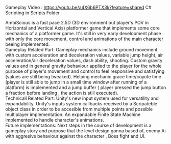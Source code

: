Gameplay Video : https://youtu.be/a4X6b6PTX3k?feature=shared
C# Scripting in Scripts Folder

AmbiScious is a fast pace 2.5D (3D environment but player's POV in Horizontal and Vertical Axis) platformer game that implements some core mechanics of a platformer game.
It's still in very early development phase with only the core movement, control and animations of the main character beeing implemented.
\
Gameplay Related Part:
Gameplay mechanics include ground movement with custom acceleration and deceleration values, variable jump height, air acceleration/air deceleration values, dash ability, shooting.
Custom gravity values and in general gravity behaviour  applied to the player for the whole purpose of player's movement and control to feel responsive and satisfying (values are still being tweaked).
Helping mechanic grace time/coyote time (player is still able to jump in a small time window after running of a platform) is implemented and a jump buffer ( player pressed the jump button a fraction before landing , the action is still executed).
\
Technicall Related Part:
Unity's new input system used for versatility and expandability.
Unity's inputs system callbacks received by a Scripateble object class in order to be accesible from multiple points and possible multiplayer implementation.
An expandable Finite State Machine implemented to handle character's animations. 
\
Future implementations:
Next steps in the course of development is a gameplay story and purpose that the level design gonna based of, enemy Ai with aggresive behaviour against the character , Boss fight and UI.
